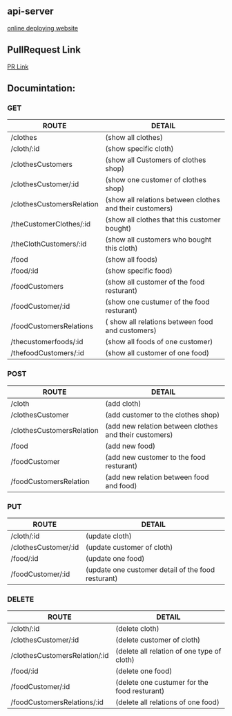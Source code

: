 ## api-server
 
 [online deploying website](https://api-server-oydz.onrender.com/)

 ## PullRequest Link
 [PR Link]([https://api-server-oydz.onrender.com/](https://github.com/Mohammad-Keath/api-server/pull/8))
 

 ## Documintation:
 ### GET
 | ROUTE|DETAIL|
 |------|------|
 | /clothes| (show all clothes) |
 | /cloth/:id| (show specific cloth) |
 | /clothesCustomers |  (show all Customers of clothes shop) |
 | /clothesCustomer/:id | (show one customer of clothes shop) |
 | /clothesCustomersRelation |  (show all relations between clothes and their customers)|
 | /theCustomerClothes/:id |  (show all clothes that this customer bought)|
 | /theClothCustomers/:id  | (show all customers who bought this cloth)|
 | /food | (show all foods) |
 | /food/:id | (show specific food)|
 | /foodCustomers | (show all customer of the food resturant)|
 | /foodCustomer/:id | (show one custumer of the food resturant)|
 | /foodCustomersRelations | ( show all relations between food and customers)|
 | /thecustomerfoods/:id |  (show all foods of one customer)|
 | /thefoodCustomers/:id |  (show all customer of one food)|

 ### POST

 | ROUTE|DETAIL|
 |------|------|
 | /cloth | (add cloth)|
 | /clothesCustomer | (add customer to the clothes shop)|
 | /clothesCustomersRelation | (add new relation between clothes and their customers)|
 | /food | (add new food)|
 | /foodCustomer | (add new customer to the food resturant)|
 | /foodCustomersRelation | (add new relation between food and food)|

 
 ### PUT

 | ROUTE|DETAIL|
 |------|------|
 | /cloth/:id | (update cloth) |
 | /clothesCustomer/:id |(update customer of cloth)|
 | /food/:id | (update one food)|
 | /foodCustomer/:id | (update one customer detail of the food resturant)|

 
 ### DELETE
 
 | ROUTE|DETAIL|
 |------|------|
 | /cloth/:id| (delete cloth)|
 | /clothesCustomer/:id |(delete customer of cloth)|
 | /clothesCustomersRelation/:id |(delete all relation of one type of cloth)|
 | /food/:id  |(delete one food)|
 | /foodCustomer/:id | (delete one custumer for the food resturant)|
 | /foodCustomersRelations/:id |(delete all relations of one food)|
